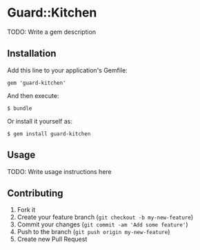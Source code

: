 # Guard::Kitchen

TODO: Write a gem description

## Installation

Add this line to your application's Gemfile:

    gem 'guard-kitchen'

And then execute:

    $ bundle

Or install it yourself as:

    $ gem install guard-kitchen

## Usage

TODO: Write usage instructions here

## Contributing

1. Fork it
2. Create your feature branch (`git checkout -b my-new-feature`)
3. Commit your changes (`git commit -am 'Add some feature'`)
4. Push to the branch (`git push origin my-new-feature`)
5. Create new Pull Request
